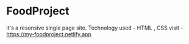 # FoodProject
it's a resonsive single page site.
Technology used - HTML , CSS 
visit - https://my-foodproject.netlify.app
